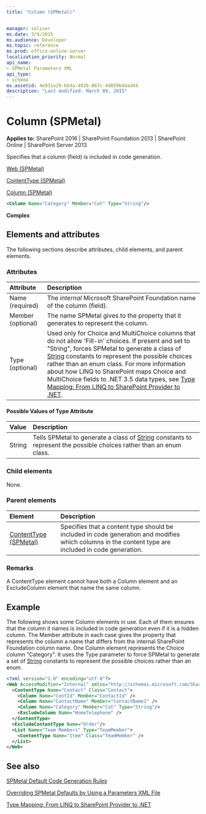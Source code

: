```yaml
---
title: "Column (SPMetal)"


manager: soliver
ms.date: 3/9/2015
ms.audience: Developer
ms.topic: reference
ms.prod: office-online-server
localization_priority: Normal
api_name:
- SPMetal Parameters XML
api_type:
- schema
ms.assetid: 4e931e29-6b4a-4926-867c-4d059b4dad44
description: "Last modified: March 09, 2015"
---
```


# Column (SPMetal)

 
  
 **Applies to:** SharePoint 2016 | SharePoint Foundation 2013 | SharePoint Online | SharePoint Server 2013
  
Specifies that a column (field) is included in code generation.
  
[Web (SPMetal)](web-spmetal.md)
  
[ContentType (SPMetal)](contenttype-spmetal.md)
  
[Column (SPMetal)](column-spmetal.md)
  
```XML
<Column Name="Category" Member="Cat" Type="String"/>
```

 **Complex**
## Elements and attributes

The following sections describe attributes, child elements, and parent elements.

### Attributes

|**Attribute**|**Description**|
|:-----|:-----|
|Name (required)  <br/> |The  *internal*  Microsoft SharePoint Foundation name of the column (field).  <br/> |
|Member (optional)  <br/> |The name SPMetal gives to the property that it generates to represent the column.  <br/> |
|Type (optional)  <br/> |Used only for Choice and MultiChoice columns that do not allow 'Fill-in' choices. If present and set to "String", forces SPMetal to generate a class of [String](https://msdn.microsoft.com/library/System.String.aspx) constants to represent the possible choices rather than an enum class. For more information about how LINQ to SharePoint maps Choice and MultiChoice fields to .NET 3.5 data types, see [Type Mapping: From LINQ to SharePoint Provider to .NET](http://msdn.microsoft.com/library/6a1dff92-d3cf-46ec-9e51-372e5b9ff7c4%28Office.15%29.aspx).  <br/> |
   
#### Possible Values of Type Attribute

|**Value**|**Description**|
|:-----|:-----|
|String  <br/> |Tells SPMetal to generate a class of [String](https://msdn.microsoft.com/library/System.String.aspx) constants to represent the possible choices rather than an enum class.  <br/> |
   
### Child elements

None.
  
### Parent elements

|**Element**|**Description**|
|:-----|:-----|
|[ContentType (SPMetal)](contenttype-spmetal.md) <br/> |Specifies that a content type should be included in code generation and modifies which columns in the content type are included in code generation.  <br/> |
   
### Remarks

A ContentType element cannot have both a Column element and an ExcludeColumn element that name the same column. 
  
## Example

The following shows some Column elements in use. Each of them ensures that the column it names is included in code generation even if it is a hidden column. The Member attribute in each case gives the property that represents the column a name that differs from the internal SharePoint Foundation column name. One Column element represents the Choice column "Category". It uses the Type parameter to force SPMetal to generate a set of [String](https://msdn.microsoft.com/library/System.String.aspx) constants to represent the possible choices rather than an enum. 
  
```XML
<?xml version="1.0" encoding="utf-8"?>
<Web AccessModifier="Internal" xmlns="http://schemas.microsoft.com/SharePoint/2009/spmetal">
  <ContentType Name="Contact" Class="Contact">
    <Column Name="ContId" Member="ContactId" />
    <Column Name="ContactName" Member="ContactName1" />
    <Column Name="Category" Member="Cat" Type="String"/>
    <ExcludeColumn Name="HomeTelephone" />
  </ContentType>
  <ExcludeContentType Name="Order"/>
  <List Name="Team Members" Type="TeamMember">
    <ContentType Name="Item" Class="TeamMember" />
  </List>
</Web>

```

## See also



[SPMetal Default Code Generation Rules](http://msdn.microsoft.com/library/873ac65e-425e-40f3-9ef6-753d3cda1436%28Office.15%29.aspx)
  
[Overriding SPMetal Defaults by Using a Parameters XML File](http://msdn.microsoft.com/library/209359b2-bd46-47b6-837d-3c0c2005cb19%28Office.15%29.aspx)
  
[Type Mapping: From LINQ to SharePoint Provider to .NET](http://msdn.microsoft.com/library/6a1dff92-d3cf-46ec-9e51-372e5b9ff7c4%28Office.15%29.aspx)

